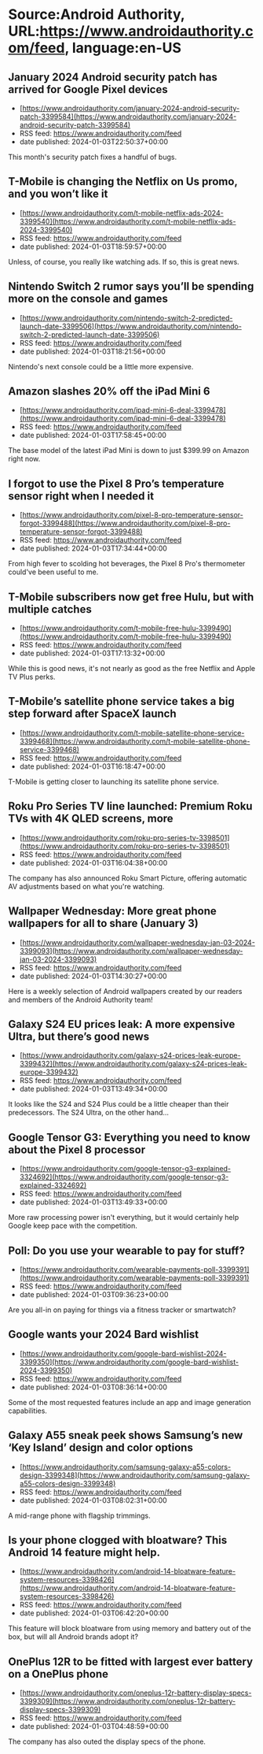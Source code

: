 # Source:Android Authority, URL:https://www.androidauthority.com/feed, language:en-US

## January 2024 Android security patch has arrived for Google Pixel devices
 - [https://www.androidauthority.com/january-2024-android-security-patch-3399584](https://www.androidauthority.com/january-2024-android-security-patch-3399584)
 - RSS feed: https://www.androidauthority.com/feed
 - date published: 2024-01-03T22:50:37+00:00

This month's security patch fixes a handful of bugs.

## T-Mobile is changing the Netflix on Us promo, and you won’t like it
 - [https://www.androidauthority.com/t-mobile-netflix-ads-2024-3399540](https://www.androidauthority.com/t-mobile-netflix-ads-2024-3399540)
 - RSS feed: https://www.androidauthority.com/feed
 - date published: 2024-01-03T18:59:57+00:00

Unless, of course, you really like watching ads. If so, this is great news.

## Nintendo Switch 2 rumor says you’ll be spending more on the console and games
 - [https://www.androidauthority.com/nintendo-switch-2-predicted-launch-date-3399506](https://www.androidauthority.com/nintendo-switch-2-predicted-launch-date-3399506)
 - RSS feed: https://www.androidauthority.com/feed
 - date published: 2024-01-03T18:21:56+00:00

Nintendo's next console could be a little more expensive.

## Amazon slashes 20% off the iPad Mini 6
 - [https://www.androidauthority.com/ipad-mini-6-deal-3399478](https://www.androidauthority.com/ipad-mini-6-deal-3399478)
 - RSS feed: https://www.androidauthority.com/feed
 - date published: 2024-01-03T17:58:45+00:00

The base model of the latest iPad Mini is down to just $399.99 on Amazon right now.

## I forgot to use the Pixel 8 Pro’s temperature sensor right when I needed it
 - [https://www.androidauthority.com/pixel-8-pro-temperature-sensor-forgot-3399488](https://www.androidauthority.com/pixel-8-pro-temperature-sensor-forgot-3399488)
 - RSS feed: https://www.androidauthority.com/feed
 - date published: 2024-01-03T17:34:44+00:00

From high fever to scolding hot beverages, the Pixel 8 Pro's thermometer could've been useful to me.

## T-Mobile subscribers now get free Hulu, but with multiple catches
 - [https://www.androidauthority.com/t-mobile-free-hulu-3399490](https://www.androidauthority.com/t-mobile-free-hulu-3399490)
 - RSS feed: https://www.androidauthority.com/feed
 - date published: 2024-01-03T17:13:32+00:00

While this is good news, it's not nearly as good as the free Netflix and Apple TV Plus perks.

## T-Mobile’s satellite phone service takes a big step forward after SpaceX launch
 - [https://www.androidauthority.com/t-mobile-satellite-phone-service-3399468](https://www.androidauthority.com/t-mobile-satellite-phone-service-3399468)
 - RSS feed: https://www.androidauthority.com/feed
 - date published: 2024-01-03T16:18:47+00:00

T-Mobile is getting closer to launching its satellite phone service.

## Roku Pro Series TV line launched: Premium Roku TVs with 4K QLED screens, more
 - [https://www.androidauthority.com/roku-pro-series-tv-3398501](https://www.androidauthority.com/roku-pro-series-tv-3398501)
 - RSS feed: https://www.androidauthority.com/feed
 - date published: 2024-01-03T16:04:38+00:00

The company has also announced Roku Smart Picture, offering automatic AV adjustments based on what you're watching.

## Wallpaper Wednesday: More great phone wallpapers for all to share (January 3)
 - [https://www.androidauthority.com/wallpaper-wednesday-jan-03-2024-3399093](https://www.androidauthority.com/wallpaper-wednesday-jan-03-2024-3399093)
 - RSS feed: https://www.androidauthority.com/feed
 - date published: 2024-01-03T14:30:27+00:00

Here is a weekly selection of Android wallpapers created by our readers and members of the Android Authority team!

## Galaxy S24 EU prices leak: A more expensive Ultra, but there’s good news
 - [https://www.androidauthority.com/galaxy-s24-prices-leak-europe-3399432](https://www.androidauthority.com/galaxy-s24-prices-leak-europe-3399432)
 - RSS feed: https://www.androidauthority.com/feed
 - date published: 2024-01-03T13:49:34+00:00

It looks like the S24 and S24 Plus could be a little cheaper than their predecessors. The S24 Ultra, on the other hand...

## Google Tensor G3: Everything you need to know about the Pixel 8 processor
 - [https://www.androidauthority.com/google-tensor-g3-explained-3324692](https://www.androidauthority.com/google-tensor-g3-explained-3324692)
 - RSS feed: https://www.androidauthority.com/feed
 - date published: 2024-01-03T13:49:33+00:00

More raw processing power isn't everything, but it would certainly help Google keep pace with the competition.

## Poll: Do you use your wearable to pay for stuff?
 - [https://www.androidauthority.com/wearable-payments-poll-3399391](https://www.androidauthority.com/wearable-payments-poll-3399391)
 - RSS feed: https://www.androidauthority.com/feed
 - date published: 2024-01-03T09:36:23+00:00

Are you all-in on paying for things via a fitness tracker or smartwatch?

## Google wants your 2024 Bard wishlist
 - [https://www.androidauthority.com/google-bard-wishlist-2024-3399350](https://www.androidauthority.com/google-bard-wishlist-2024-3399350)
 - RSS feed: https://www.androidauthority.com/feed
 - date published: 2024-01-03T08:36:14+00:00

Some of the most requested features include an app and image generation capabilities.

## Galaxy A55 sneak peek shows Samsung’s new ‘Key Island’ design and color options
 - [https://www.androidauthority.com/samsung-galaxy-a55-colors-design-3399348](https://www.androidauthority.com/samsung-galaxy-a55-colors-design-3399348)
 - RSS feed: https://www.androidauthority.com/feed
 - date published: 2024-01-03T08:02:31+00:00

A mid-range phone with flagship trimmings.

## Is your phone clogged with bloatware? This Android 14 feature might help.
 - [https://www.androidauthority.com/android-14-bloatware-feature-system-resources-3398426](https://www.androidauthority.com/android-14-bloatware-feature-system-resources-3398426)
 - RSS feed: https://www.androidauthority.com/feed
 - date published: 2024-01-03T06:42:20+00:00

This feature will block bloatware from using memory and battery out of the box, but will all Android brands adopt it?

## OnePlus 12R to be fitted with largest ever battery on a OnePlus phone
 - [https://www.androidauthority.com/oneplus-12r-battery-display-specs-3399309](https://www.androidauthority.com/oneplus-12r-battery-display-specs-3399309)
 - RSS feed: https://www.androidauthority.com/feed
 - date published: 2024-01-03T04:48:59+00:00

The company has also outed the display specs of the phone.

